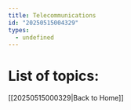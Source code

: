 ```yaml
---
title: Telecommunications
id: "20250515004329"
types:
  - undefined
---
```


# List of topics:

[[20250515000329|Back to Home]]